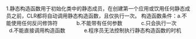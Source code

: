 1.静态构造函数用于初始化类中的静态成员，在创建第一个应用或饮用任何静态成员之前，CLR都将自动调用静态构造函数，且仅执行一次。
 构造函数条件：a.不能使用任何反问修饰符
             b.不能带有任何参数
             c.只会执行一次
             d.不能直接调用构造函数
             e.程序员无法控制执行静态构造函数的时机
